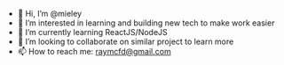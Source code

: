 - 👋 Hi, I’m @mieley
- 👀 I’m interested in learning and building new tech to make work easier
- 🌱 I’m currently learning ReactJS/NodeJS
- 💞️ I’m looking to collaborate on similar project to learn more
- 📫 How to reach me: raymcfd@gmail.com

<!---
mieley/mieley is a ✨ special ✨ repository because its `README.md` (this file) appears on your GitHub profile.
You can click the Preview link to take a look at your changes.
--->
